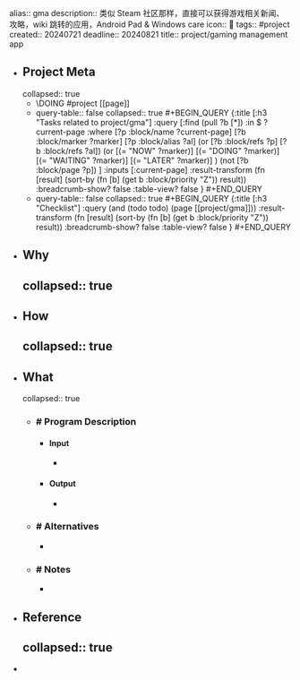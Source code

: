 alias:: gma
description:: 类似 Steam 社区那样，直接可以获得游戏相关新闻、攻略，wiki 跳转的应用，Android Pad & Windows care
icon:: 📂
tags:: #project
created:: 20240721
deadline:: 20240821
title:: project/gaming management app

- ## Project Meta
  collapsed:: true
  - \DOING #project [[page]]
  - query-table:: false
    collapsed:: true
    #+BEGIN_QUERY
    {:title [:h3 "Tasks related to project/gma"]
    :query [:find (pull ?b [*])
       :in $ ?current-page
       :where
       [?p :block/name ?current-page]
       [?b :block/marker ?marker]
    [?p :block/alias ?al]
    (or [?b :block/refs ?p] [?b :block/refs ?al])
    (or
       [(= "NOW" ?marker)]
       [(= "DOING" ?marker)]
       [(= "WAITING" ?marker)]
       [(= "LATER" ?marker)]
    )
    (not [?b :block/page ?p])
    ]
    :inputs [:current-page]
    :result-transform (fn [result]
                        (sort-by (fn [b]
                                   (get b :block/priority "Z")) result))
    :breadcrumb-show? false
    :table-view? false
    }
    #+END_QUERY
  - query-table:: false
    collapsed:: true
    #+BEGIN_QUERY
    {:title [:h3 "Checklist"]
    :query (and (todo todo) (page [[project/gma]]))
    :result-transform (fn [result]
                        (sort-by (fn [b]
                                   (get b :block/priority "Z")) result))
    :breadcrumb-show? false
    :table-view? false
    }
    #+END_QUERY
- ## Why
  collapsed:: true
  -
- ## How
  collapsed:: true
  -
- ## What
  collapsed:: true
  - ### \# Program Description
    - #### Input
      -
    - #### Output
      -
  - ### \# Alternatives
    -
  - ### \# Notes
    -
- ## Reference
  collapsed:: true
  -
-